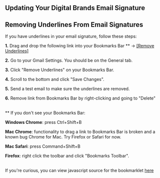 ## Updating Your Digital Brands Email Signature


## Removing Underlines From Email Signatures

If you have underlines in your email signature, follow these steps:

**1.** Drag and drop the following link into your Bookmarks Bar ** → <a href="javascript:%28function%28%29%7Bvar%20links%20%3D%20document.getElementsByClassName%28%22gmail_signature%22%29%5B0%5D.getElementsByTagName%28%27a%27%29%3Bfor%20%28%20var%20i%20%3D%200%3B%20i%20<%20links.length%3B%20i%2B%2B%20%29%20%7Blink%20%3D%20links%5Bi%5D%3Bif%20%28%20true%20%29%20%7Blink.style.textDecoration%20%3D%20%27none%27%3Bvar%20inner%20%3D%20link.innerHTML%3Blink.innerHTML%20%3D%20%27%27%3Bvar%20event%20%3D%20new%20CustomEvent%28%22keyup%22%29%3Bvar%20element%20%3D%20link%3Bwhile%20%28%20element.parentNode%29%20%7Belement.dispatchEvent%28event%29%3Belement%20%3D%20element.parentNode%3B%7Dlink.innerHTML%20%3D%20inner%3Bvar%20element%20%3D%20link%3Bwhile%20%28%20element.parentNode%29%20%7Belement.dispatchEvent%28event%29%3Belement%20%3D%20element.parentNode%3B%7D%7D%7D%7D%29%28%29">[Remove Underlines]</a>

**2.** Go to your Gmail Settings. You should be on the General tab.

**3.** Click "Remove Underlines" on your Bookmarks Bar.

**4.** Scroll to the bottom and click "Save Changes".

**5.** Send a test email to make sure the underlines are removed.

**6.** Remove link from Bookmarks Bar by right-clicking and going to "Delete"

<br>
** If you don't see your Bookmarks Bar:

**Windows Chrome**: press Ctrl+Shift+B

**Mac Chrome**: functionality to drag a link to Bookmarks Bar is broken and a known bug Chrome for Mac. Try Firefox or Safari for now.

**Mac Safari**: press Command+Shift+B

**Firefox**: right click the toolbar and click "Bookmarks Toolbar".

<br>
If you're curious, you can view javascript source for the bookmarklet <a href="https://gist.github.com/db-roberto/1d75e1d58ce0f2ee9f98ab13a146160f">here</a>
